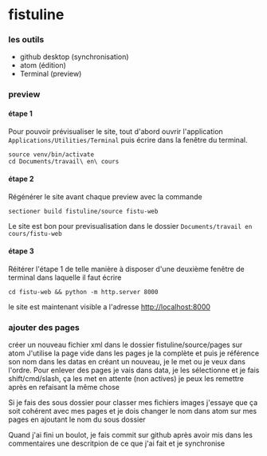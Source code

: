 fistuline
=========


### les outils

- github desktop (synchronisation)
- atom (édition)
- Terminal (preview)


### preview

#### étape 1

Pour pouvoir prévisualiser le site, tout d'abord ouvrir l'application ```Applications/Utilities/Terminal``` puis écrire dans la fenêtre du terminal.

```
source venv/bin/activate
cd Documents/travail\ en\ cours
```

#### étape 2

Régénérer le site avant chaque preview avec la commande
```
sectioner build fistuline/source fistu-web
```


Le site est bon pour previsualisation dans le dossier ```Documents/travail en cours/fistu-web```

#### étape 3

Réitérer l'étape 1 de telle manière à disposer d'une deuxième fenêtre de terminal dans laquelle il faut écrire

```
cd fistu-web && python -m http.server 8000
```

le site est maintenant visible a l'adresse [http://localhost:8000](http://localhost:8000)

### ajouter des pages
créer un nouveau fichier xml dans le dossier fistuline/source/pages sur atom
J'utilise la page vide dans les pages je la complète et puis je référence son nom dans les datas en créant un nouveau, je le met ou je veux dans l'ordre.
Pour enlever des pages je vais dans data, je les sélectionne et je fais shift/cmd/slash, ça les met en attente (non actives) je peux les remettre après en refaisant la même chose

Si je fais des sous dossier pour classer mes fichiers images j'essaye que ça soit cohérent avec mes pages et je dois changer le nom dans atom sur mes pages en ajoutant le nom du sous dossier <gallery root="images/ici">

Quand j'ai fini un boulot, je fais commit sur github après avoir mis dans les commentaires une descritpion de ce que j'ai fait et je synchronise
